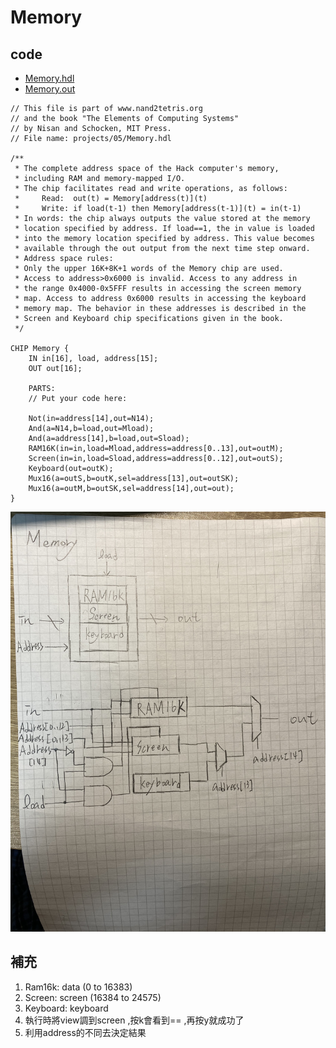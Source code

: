 # Memory
## code
* [Memory.hdl](https://github.com/cycyucheng1010/co109a/blob/master/05/Memory.hdl)
* [Memory.out](https://github.com/cycyucheng1010/co109a/blob/master/05/Memory.out)
```
// This file is part of www.nand2tetris.org
// and the book "The Elements of Computing Systems"
// by Nisan and Schocken, MIT Press.
// File name: projects/05/Memory.hdl

/**
 * The complete address space of the Hack computer's memory,
 * including RAM and memory-mapped I/O. 
 * The chip facilitates read and write operations, as follows:
 *     Read:  out(t) = Memory[address(t)](t)
 *     Write: if load(t-1) then Memory[address(t-1)](t) = in(t-1)
 * In words: the chip always outputs the value stored at the memory 
 * location specified by address. If load==1, the in value is loaded 
 * into the memory location specified by address. This value becomes 
 * available through the out output from the next time step onward.
 * Address space rules:
 * Only the upper 16K+8K+1 words of the Memory chip are used. 
 * Access to address>0x6000 is invalid. Access to any address in 
 * the range 0x4000-0x5FFF results in accessing the screen memory 
 * map. Access to address 0x6000 results in accessing the keyboard 
 * memory map. The behavior in these addresses is described in the 
 * Screen and Keyboard chip specifications given in the book.
 */

CHIP Memory {
    IN in[16], load, address[15];
    OUT out[16];

    PARTS:
    // Put your code here:

    Not(in=address[14],out=N14);
    And(a=N14,b=load,out=Mload);
    And(a=address[14],b=load,out=Sload);
    RAM16K(in=in,load=Mload,address=address[0..13],out=outM);
    Screen(in=in,load=Sload,address=address[0..12],out=outS);
    Keyboard(out=outK);
    Mux16(a=outS,b=outK,sel=address[13],out=outSK);
    Mux16(a=outM,b=outSK,sel=address[14],out=out);
}
```
![Memory.jpg](https://github.com/cycyucheng1010/co109a/blob/master/05/Memory.jpg)
## 補充
1. Ram16k: data (0 to 16383)
2. Screen: screen (16384 to 24575)
3. Keyboard: keyboard
4. 執行時將view調到screen ,按k會看到== ,再按y就成功了
5. 利用address的不同去決定結果
